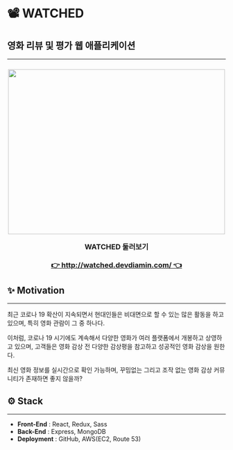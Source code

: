# 📽️ WATCHED

## 영화 리뷰 및 평가 웹 애플리케이션

---

<h3 align="center">
  
<img width="500" height="380" src=https://user-images.githubusercontent.com/42745614/153139255-e14535f6-ef3e-4c25-baeb-012f5eb74d93.gif></br>
  
  
<div>WATCHED 둘러보기</div></br>
  
<div>
  <a href="http://watched.devdiamin.com/">👉 http://watched.devdiamin.com/ 👈</a> 
</div>
  
</h3>

## ✨ Motivation

---

최근 코로나 19 확산이 지속되면서 현대인들은 비대면으로 할 수 있는 많은 활동을 하고 있으며, 특히 영화 관람이 그 중 하나다.

이처럼, 코로나 19 시기에도 계속해서 다양한 영화가 여러 플랫폼에서 개봉하고 상영하고 있으며, 고객들은 영화 감상 전 다양한 감상평을 참고하고 성공적인 영화 감상을 원한다.

최신 영화 정보를 실시간으로 확인 가능하며, 꾸밈없는 그리고 조작 없는 영화 감상 커뮤니티가 존재하면 좋지 않을까?

## ⚙️ Stack

---

- **Front-End** : React, Redux, Sass
- **Back-End** : Express, MongoDB
- **Deployment** : GitHub, AWS(EC2, Route 53)
